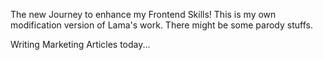 The new Journey to enhance my Frontend Skills!
This is my own modification version of Lama's work.
There might be some parody stuffs.

Writing Marketing Articles today...